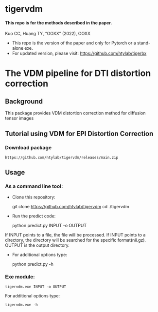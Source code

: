 # tigervdm
#### This repo is for the methods described in the paper.
Kuo CC, Huang TY, “OOXX” (2022), OOXX


* This repo is the version of the paper and only for Pytorch or a stand-alone exe.
* For updated version, please visit: https://github.com/htylab/tigerbx

# The VDM pipeline for DTI distortion correction 

## Background
This package provides VDM distortion correction method for diffusion tensor images


## Tutorial using VDM for EPI Distortion Correction

### Download package

    https://github.com/htylab/tigervdm/releases/main.zip 

## Usage

### As a command line tool:

- Clone this repository:

    git clone https://github.com/htylab/tigervdm
    cd ./tigervdm

- Run the predict code:

    python predict.py INPUT -o OUTPUT

If INPUT points to a file, the file will be processed. If INPUT points to a directory, the directory will be searched for the specific format(nii.gz).
OUTPUT is the output directory.

- For additional options type:

    python predict.py -h



### Exe module:

    tigervdm.exe INPUT -o OUTPUT

For additional options type:

    tigervdm.exe -h